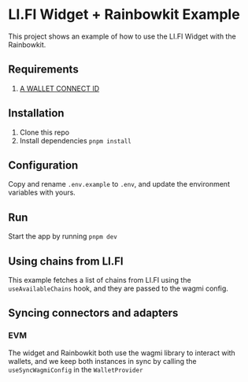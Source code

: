 # LI.FI Widget + Rainbowkit Example
This project shows an example of how to use the LI.FI Widget with the Rainbowkit.

## Requirements
1. [A WALLET CONNECT ID]('https://cloud.reown.com/app')

## Installation
1. Clone this repo
2. Install dependencies `pnpm install`

## Configuration
Copy and rename `.env.example` to `.env`, and update the environment variables with yours.

## Run
Start the app by running `pnpm dev`

## Using chains from LI.FI
This example fetches a list of chains from LI.FI using the `useAvailableChains` hook, and they are passed to the wagmi config.

## Syncing connectors and adapters
### EVM
The widget and Rainbowkit both use the wagmi library to interact with wallets, and we keep both instances in sync by calling the 
`useSyncWagmiConfig` in the `WalletProvider`
